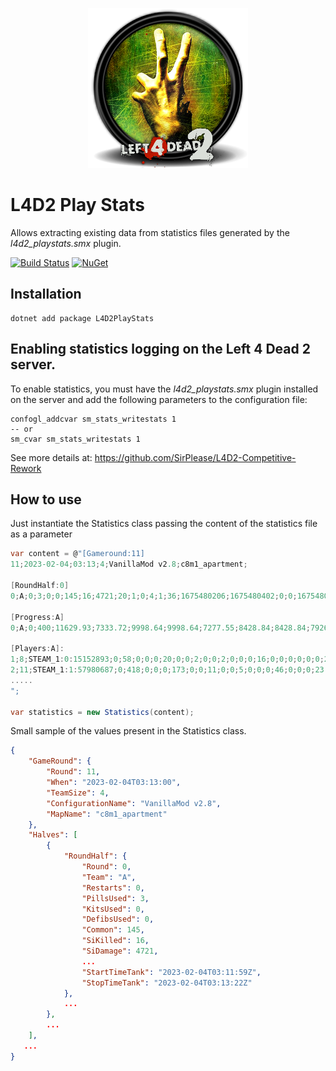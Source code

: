 ﻿<div align="center">

![L4D2](https://raw.githubusercontent.com/altair-sossai/l4d2-playstats/main/assets/icon.png)

</div>

# L4D2 Play Stats

Allows extracting existing data from statistics files generated by the *l4d2_playstats.smx* plugin.

[![Build Status](https://dev.azure.com/altairsossai/L4D2%20-%20Play%20Stats/_apis/build/status/build-l4d2-playstats?branchName=main)](https://dev.azure.com/altairsossai/L4D2%20-%20Play%20Stats/_build/latest?definitionId=30&branchName=main)
[![NuGet](https://img.shields.io/nuget/v/L4D2PlayStats.svg)](https://www.nuget.org/packages/L4D2PlayStats)

## Installation

```PM>
dotnet add package L4D2PlayStats
```

## Enabling statistics logging on the Left 4 Dead 2 server.
To enable statistics, you must have the *l4d2_playstats.smx* plugin installed on the server and add the following parameters to the configuration file:
```code
confogl_addcvar sm_stats_writestats 1
-- or
sm_cvar sm_stats_writestats 1
```
See more details at: https://github.com/SirPlease/L4D2-Competitive-Rework

## How to use
Just instantiate the Statistics class passing the content of the statistics file as a parameter
```csharp
var content = @"[Gameround:11]
11;2023-02-04;03:13;4;VanillaMod v2.8;c8m1_apartment;

[RoundHalf:0]
0;A;0;3;0;0;145;16;4721;20;1;0;4;1;36;1675480206;1675480402;0;0;1675480319;1675480402;

[Progress:A]
0;A;0;400;11629.93;7333.72;9998.64;9998.64;7277.55;8428.84;8428.84;7926.63;9998.64;

[Players:A]:
1;8;STEAM_1:0:15152893;0;58;0;0;0;20;0;0;2;0;0;2;0;0;0;16;0;0;0;0;0;0;20;4;2;0;1230;0;1;1;0;0;0;0;0;0;0;0;0;0;0;0;0;84;15;8;0;0;0;0;0;0;0;13;0;2;0;0;0;0;0;7;0;0;0;0;1;15;8;0;0;1675480206;1675480402;1675480206;1675480359;1675480206;1675480324;
2;11;STEAM_1:1:57980687;0;418;0;0;0;173;0;0;11;0;0;5;0;0;0;46;0;0;0;23;0;0;44;17;6;3;1511;698;1;0;0;0;0;0;0;1;0;0;0;0;0;0;0;117;10;16;0;532;119;0;0;0;0;10;0;0;0;0;0;0;0;10;0;2;0;0;4;10;16;5;3136;1675480206;1675480402;1675480206;1675480402;1675480206;1675480402;
.....
";

var statistics = new Statistics(content);
```

Small sample of the values present in the Statistics class.
```json
{
    "GameRound": {
        "Round": 11,
        "When": "2023-02-04T03:13:00",
        "TeamSize": 4,
        "ConfigurationName": "VanillaMod v2.8",
        "MapName": "c8m1_apartment"
    },
    "Halves": [
        {
            "RoundHalf": {
                "Round": 0,
                "Team": "A",
                "Restarts": 0,
                "PillsUsed": 3,
                "KitsUsed": 0,
                "DefibsUsed": 0,
                "Common": 145,
                "SiKilled": 16,
                "SiDamage": 4721,
                ...
                "StartTimeTank": "2023-02-04T03:11:59Z",
                "StopTimeTank": "2023-02-04T03:13:22Z"
            },
            ...
        },
        ...
    ],
   ...
}
```
